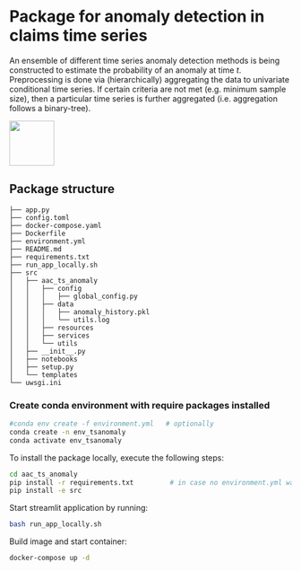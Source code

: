# Package for anomaly detection in claims time series

An ensemble of different time series anomaly detection methods is being constructed to estimate the probability of an anomaly at time $t$. Preprocessing is done via (hierarchically) aggregating the data to univariate conditional time series. If certain criteria are not met (e.g. minimum sample size), then a particular time series is further aggregated (i.e. aggregation follows a binary-tree). 

<img src= "https://openclipart.org/image/400px/svg_to_png/319677/microscope-retro.png" width="80" />

## Package structure

```
├── app.py
├── config.toml
├── docker-compose.yaml
├── Dockerfile
├── environment.yml
├── README.md
├── requirements.txt
├── run_app_locally.sh
├── src
│   ├── aac_ts_anomaly
│   │   ├── config
│   │   │   ├── global_config.py
│   │   ├── data
│   │   │   ├── anomaly_history.pkl
│   │   │   └── utils.log
│   │   ├── resources
│   │   ├── services
│   │   └── utils
│   ├── __init__.py
│   ├── notebooks
│   ├── setup.py
│   └── templates
└── uwsgi.ini
```

### Create conda environment with require packages installed

```bash
#conda env create -f environment.yml   # optionally
conda create -n env_tsanomaly
conda activate env_tsanomaly
```

To install the package locally, execute the following steps:

```bash
cd aac_ts_anomaly
pip install -r requirements.txt         # in case no environment.yml was used
pip install -e src
```

Start streamlit application by running:

```bash                                 
bash run_app_locally.sh 
```

Build image and start container:
```bash                                 
docker-compose up -d 
```

